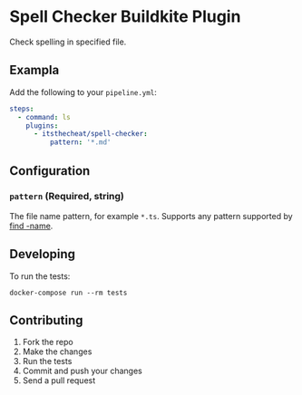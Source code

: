 # Spell Checker Buildkite Plugin

Check spelling in specified file.

## Exampla

Add the following to your `pipeline.yml`:

```yml
steps:
  - command: ls
    plugins:
      - itsthecheat/spell-checker:
          pattern: '*.md'
```

## Configuration

### `pattern` (Required, string)

The file name pattern, for example `*.ts`. Supports any pattern supported by [find -name](http://man7.org/linux/man-pages/man1/find.1.html).

## Developing

To run the tests:

```shell
docker-compose run --rm tests
```

## Contributing

1. Fork the repo
2. Make the changes
3. Run the tests
4. Commit and push your changes
5. Send a pull request